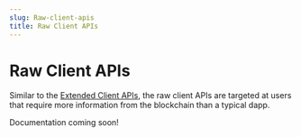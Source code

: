```yaml
---
slug: Raw-client-apis
title: Raw Client APIs
---
```

# Raw Client APIs

Similar to the [Extended Client APIs](/docs/extended-client-apis), the raw client APIs are targeted at users that require more information from the blockchain than a typical dapp.

Documentation coming soon!
